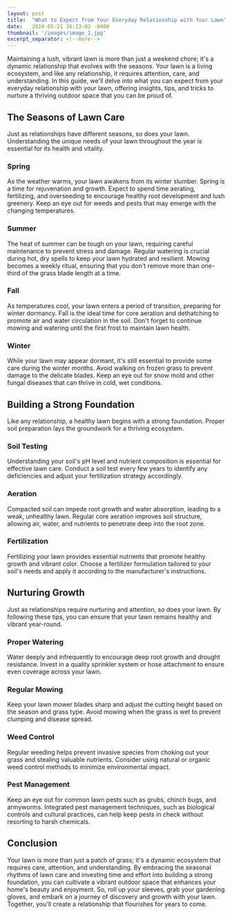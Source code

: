 ```yaml
---
layout: post
title:  "What to Expect from Your Everyday Relationship with Your Lawn"
date:   2024-05-21 16:13:02 -0400
thumbnail: '/images/image_1.jpg'
excerpt_separator: <!--more-->
---
```

Maintaining a lush, vibrant lawn is more than just a weekend chore; it's a dynamic relationship that evolves with the seasons. <!--more-->Your lawn is a living ecosystem, and like any relationship, it requires attention, care, and understanding. In this guide, we'll delve into what you can expect from your everyday relationship with your lawn, offering insights, tips, and tricks to nurture a thriving outdoor space that you can be proud of.

## The Seasons of Lawn Care
Just as relationships have different seasons, so does your lawn. Understanding the unique needs of your lawn throughout the year is essential for its health and vitality.

### Spring
As the weather warms, your lawn awakens from its winter slumber. Spring is a time for rejuvenation and growth.
Expect to spend time aerating, fertilizing, and overseeding to encourage healthy root development and lush greenery.
Keep an eye out for weeds and pests that may emerge with the changing temperatures.

### Summer
The heat of summer can be tough on your lawn, requiring careful maintenance to prevent stress and damage.
Regular watering is crucial during hot, dry spells to keep your lawn hydrated and resilient.
Mowing becomes a weekly ritual, ensuring that you don't remove more than one-third of the grass blade length at a time.

### Fall
As temperatures cool, your lawn enters a period of transition, preparing for winter dormancy.
Fall is the ideal time for core aeration and dethatching to promote air and water circulation in the soil.
Don't forget to continue mowing and watering until the first frost to maintain lawn health.

### Winter
While your lawn may appear dormant, it's still essential to provide some care during the winter months.
Avoid walking on frozen grass to prevent damage to the delicate blades.
Keep an eye out for snow mold and other fungal diseases that can thrive in cold, wet conditions.

## Building a Strong Foundation
Like any relationship, a healthy lawn begins with a strong foundation. Proper soil preparation lays the groundwork for a thriving ecosystem.

### Soil Testing
Understanding your soil's pH level and nutrient composition is essential for effective lawn care.
Conduct a soil test every few years to identify any deficiencies and adjust your fertilization strategy accordingly.

### Aeration
Compacted soil can impede root growth and water absorption, leading to a weak, unhealthy lawn.
Regular core aeration improves soil structure, allowing air, water, and nutrients to penetrate deep into the root zone.

### Fertilization
Fertilizing your lawn provides essential nutrients that promote healthy growth and vibrant color.
Choose a fertilizer formulation tailored to your soil's needs and apply it according to the manufacturer's instructions.

## Nurturing Growth
Just as relationships require nurturing and attention, so does your lawn. By following these tips, you can ensure that your lawn remains healthy and vibrant year-round.

### Proper Watering
Water deeply and infrequently to encourage deep root growth and drought resistance.
Invest in a quality sprinkler system or hose attachment to ensure even coverage across your lawn.

### Regular Mowing
Keep your lawn mower blades sharp and adjust the cutting height based on the season and grass type.
Avoid mowing when the grass is wet to prevent clumping and disease spread.

### Weed Control
Regular weeding helps prevent invasive species from choking out your grass and stealing valuable nutrients.
Consider using natural or organic weed control methods to minimize environmental impact.

### Pest Management
Keep an eye out for common lawn pests such as grubs, chinch bugs, and armyworms.
Integrated pest management techniques, such as biological controls and cultural practices, can help keep pests in check without resorting to harsh chemicals.

## Conclusion
Your lawn is more than just a patch of grass; it's a dynamic ecosystem that requires care, attention, and understanding. By embracing the seasonal rhythms of lawn care and investing time and effort into building a strong foundation, you can cultivate a vibrant outdoor space that enhances your home's beauty and enjoyment. So, roll up your sleeves, grab your gardening gloves, and embark on a journey of discovery and growth with your lawn. Together, you'll create a relationship that flourishes for years to come.

